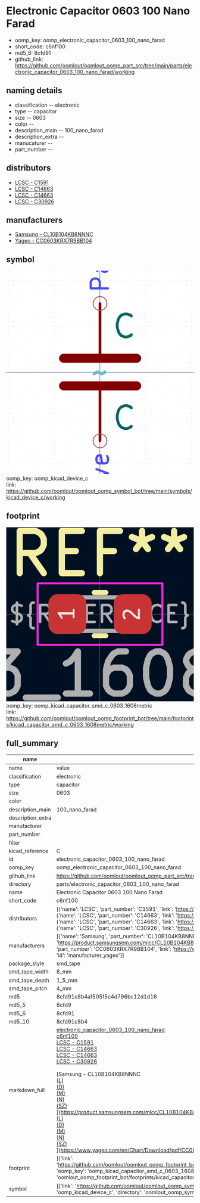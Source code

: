 # Electronic Capacitor 0603 100 Nano Farad

  
* oomp_key: oomp_electronic_capacitor_0603_100_nano_farad 
* short_code: c6nf100
* md5_6: 8cfd91  
* github_link: https://github.com/oomlout/oomlout_oomp_part_src/tree/main/parts/electronic_capacitor_0603_100_nano_farad/working  
## naming details
* classification -- electronic
* type -- capacitor
* size -- 0603
* color -- 
* description_main -- 100_nano_farad
* description_extra -- 
* manucaturer -- 
* part_number -- 

## distributors
* [LCSC - C1591](https://lcsc.com/product-detail/C1591.html)  
* [LCSC - C14663](https://lcsc.com/product-detail/C14663.html)  
* [LCSC - C14663](https://lcsc.com/product-detail/C14663.html)  
* [LCSC - C30926](https://lcsc.com/product-detail/C30926.html)  

## manufacturers
* [Samsung - CL10B104KB8NNNC](https://product.samsungsem.com/mlcc/CL10B104KB8NNN.do)  
* [Yageo - CC0603KRX7R9BB104](https://www.yageo.com/en/Chart/Download/pdf/CC0603KRX7R9BB104)  

## symbol

![](symbol/0/working/working_600.png)  
oomp_key: oomp_kicad_device_c  
link: https://github.com/oomlout/oomlout_oomp_symbol_bot/tree/main/symbols/kicad_device_c/working  

## footprint

![](footprint/0/working/working_600.png)  
oomp_key: oomp_kicad_capacitor_smd_c_0603_1608metric  
link: https://github.com/oomlout/oomlout_oomp_footprint_bot/tree/main/footprints/kicad_capacitor_smd_c_0603_1608metric/working  

## full_summary
| name | value | 
| --- | --- | 
| name | value | 
| classification | electronic | 
| type | capacitor | 
| size | 0603 | 
| color |  | 
| description_main | 100_nano_farad | 
| description_extra |  | 
| manufacturer |  | 
| part_number |  | 
| filter |  | 
| kicad_reference | C | 
| id | electronic_capacitor_0603_100_nano_farad | 
| oomp_key | oomp_electronic_capacitor_0603_100_nano_farad | 
| github_link | https://github.com/oomlout/oomlout_oomp_part_src/tree/main/parts/electronic_capacitor_0603_100_nano_farad/working | 
| directory | parts/electronic_capacitor_0603_100_nano_farad | 
| name | Electronic Capacitor 0603 100 Nano Farad | 
| short_code | c6nf100 | 
| distributors | [{'name': 'LCSC', 'part_number': 'C1591', 'link': 'https://lcsc.com/product-detail/C1591.html', 'id': 'distributor_lcsc'}, {'name': 'LCSC', 'part_number': 'C14663', 'link': 'https://lcsc.com/product-detail/C14663.html', 'id': 'distributor_lcsc'}, {'name': 'LCSC', 'part_number': 'C14663', 'link': 'https://lcsc.com/product-detail/C14663.html', 'id': 'distributor_lcsc'}, {'name': 'LCSC', 'part_number': 'C30926', 'link': 'https://lcsc.com/product-detail/C30926.html', 'id': 'distributor_lcsc'}] | 
| manufacturers | [{'name': 'Samsung', 'part_number': 'CL10B104KB8NNNC', 'link': 'https://product.samsungsem.com/mlcc/CL10B104KB8NNN.do', 'id': 'manufacturer_samsung'}, {'name': 'Yageo', 'part_number': 'CC0603KRX7R9BB104', 'link': 'https://www.yageo.com/en/Chart/Download/pdf/CC0603KRX7R9BB104', 'id': 'manufacturer_yageo'}] | 
| package_style | smd_tape | 
| smd_tape_width | 8_mm | 
| smd_tape_depth | 1_5_mm | 
| smd_tape_pitch | 4_mm | 
| md5 | 8cfd91c8b4af505f5c4d796bc12d1d16 | 
| md5_5 | 8cfd9 | 
| md5_6 | 8cfd91 | 
| md5_10 | 8cfd91c8b4 | 
| markdown_full | [electronic_capacitor_0603_100_nano_farad](https://github.com/oomlout/oomlout_oomp_part_src/tree/main/parts/electronic_capacitor_0603_100_nano_farad/working)<br>[c6nf100](https://github.com/oomlout/oomlout_oomp_part_src/tree/main/parts/electronic_capacitor_0603_100_nano_farad/working)<br>[LCSC - C1591<br>](https://lcsc.com/product-detail/C1591.html)[LCSC - C14663<br>](https://lcsc.com/product-detail/C14663.html)[LCSC - C14663<br>](https://lcsc.com/product-detail/C14663.html)[LCSC - C30926<br>](https://lcsc.com/product-detail/C30926.html)<br>[Samsung - CL10B104KB8NNNC<br>[(L)<br>](https://www.lcsc.com/search?q=CL10B104KB8NNNC)[(D)<br>](https://www.digikey.com/en/products?,keywords=CL10B104KB8NNNC)[(M)<br>](https://www.mouser.com/Search/Refine?Keyword=CL10B104KB8NNNC)[(N)<br>](https://www.newark.com/search?st=CL10B104KB8NNNC)[(SZ)<br>](https://so.szlcsc.com/global.html?k=CL10B104KB8NNNC)](https://product.samsungsem.com/mlcc/CL10B104KB8NNN.do)[Yageo - CC0603KRX7R9BB104<br>[(L)<br>](https://www.lcsc.com/search?q=CC0603KRX7R9BB104)[(D)<br>](https://www.digikey.com/en/products?,keywords=CC0603KRX7R9BB104)[(M)<br>](https://www.mouser.com/Search/Refine?Keyword=CC0603KRX7R9BB104)[(N)<br>](https://www.newark.com/search?st=CC0603KRX7R9BB104)[(SZ)<br>](https://so.szlcsc.com/global.html?k=CC0603KRX7R9BB104)](https://www.yageo.com/en/Chart/Download/pdf/CC0603KRX7R9BB104) | 
| footprint | [{'link': 'https://github.com/oomlout/oomlout_oomp_footprint_bot/tree/main/foootprntss/kicad_capacitor_smd_c_0603_1608metric', 'oomp_key': 'oomp_kicad_capacitor_smd_c_0603_1608metric', 'directory': 'oomlout_oomp_footprint_bot/footprints/kicad_capacitor_smd_c_0603_1608metric//working/working.kicad_mod'}] | 
| symbol | [{'link': 'https://github.com/oomlout/oomlout_oomp_symbol_bot/tree/main/symbols/kicad_device_c', 'oomp_key': 'oomp_kicad_device_c', 'directory': 'oomlout_oomp_symbol_bot/symbols/kicad_device_c//working/working.kicad_sym'}] | 
